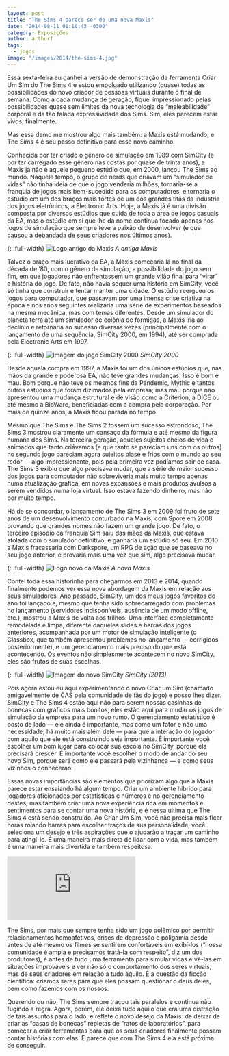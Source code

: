 ```yaml
---
layout: post
title: "The Sims 4 parece ser de uma nova Maxis"
date: "2014-08-11 01:16:43 -0300"
category: Exposições
author: arthurf
tags:
  - jogos
image: "/images/2014/the-sims-4.jpg"
---
```


Essa sexta-feira eu ganhei a versão de demonstração da ferramenta Criar Um Sim do The Sims 4 e estou empolgado utilizando (quase) todas as possibilidades do novo criador de pessoas virtuais durante o final de semana. Como a cada mudança de geração, fiquei impressionado pelas possibilidades quase sem limites da nova tecnologia de “maleabilidade” corporal e da tão falada expressividade dos Sims. Sim, eles parecem estar vivos, finalmente.

Mas essa demo me mostrou algo mais também: a Maxis está mudando, e The Sims 4 é seu passo definitivo para esse novo caminho.

Conhecida por ter criado o gênero de simulação em 1989 com SimCity (e por ter carregado esse gênero nas costas por quase de trinta anos), a Maxis já não é aquele pequeno estúdio que, em 2000, lançou The Sims ao mundo. Naquele tempo, o grupo de nerds que criavam um “simulador de vidas” não tinha ideia de que o jogo venderia milhões, tornaria-se a franquia de jogos mais bem-sucedida para os computadores, e tornaria o estúdio em um dos braços mais fortes de um dos grandes titãs da indústria dos jogos eletrônicos, a Electronic Arts. Hoje, a Maxis já é uma divisão composta por diversos estúdios que cuida de toda a área de jogos casuais da EA, mas o estúdio em si que lhe dá nome continua focado apenas nos jogos de simulação que sempre teve a paixão de desenvolver (e que causou a debandada de seus criadores nos últimos anos).

{: .full-width}
![Logo antigo da Maxis](https://arthrfrts.files.wordpress.com/2018/03/old-maxis-logo.png)
_A antiga Maxis_

Talvez o braço mais lucrativo da EA, a Maxis começaria lá no final da década de ’80, com o gênero de simulação, a possibilidade do jogo sem fim, em que jogadores não enfrentassem um grande vilão final para “virar” a história do jogo. De fato, não havia sequer uma história em SimCity, você só tinha que construir e tentar manter uma cidade. O estúdio reergueu os jogos para computador, que passavam por uma imensa crise criativa na época e nos anos seguintes realizaria uma série de experimentos baseados na mesma mecânica, mas com temas diferentes. Desde um simulador do planeta terra até um simulador de colônia de formigas, a Maxis iria ao declínio e retornaria ao sucesso diversas vezes (principalmente com o lançamento de uma sequência, SimCity 2000, em 1994), até ser comprada pela Electronic Arts em 1997.

{: .full-width}
![Imagem do jogo SimCity 2000](https://arthrfrts.files.wordpress.com/2018/03/simcity-2000-1024x663.jpg)
_SimCity 2000_

Desde aquela compra em 1997, a Maxis foi um dos únicos estúdios que, nas mãos da grande e poderosa EA, não teve grandes mudanças. Isso é bom e mau. Bom porque não teve os mesmos fins da Pandemic, Mythic e tantos outros estúdios que foram dizimados pela empresa; mas mau porque não apresentou uma mudança estrutural e de visão como a Criterion, a DICE ou até mesmo a BioWare, beneficiadas com a compra pela corporação. Por mais de quinze anos, a Maxis ficou parada no tempo.

Mesmo que The Sims e The Sims 2 fossem um sucesso estrondoso, The Sims 3 mostrou claramente um cansaço da fórmula e até mesmo da figura humana dos Sims. Na terceira geração, aqueles sujeitos cheios de vida e animados que tanto criávamos (e que tanto se pareciam uns com os outros) no segundo jogo pareciam agora sujeitos blasé e frios com o mundo ao seu redor — algo impressionante, pois pela primeira vez podíamos sair de casa. The Sims 3 exibiu que algo precisava mudar, que a série de maior sucesso dos jogos para computador não sobreviveria mais muito tempo apenas numa atualização gráfica, em novas expansões e mais produtos avulsos a serem vendidos numa loja virtual. Isso estava fazendo dinheiro, mas não por muito tempo.

Há de se concordar, o lançamento de The Sims 3 em 2009 foi fruto de sete anos de um desenvolvimento conturbado na Maxis, com Spore em 2008 provando que grandes nomes não fazem um grande jogo. De fato, o terceiro episódio da franquia Sim saiu das mãos da Maxis, que estava atolada com o simulador definitivo, e ganharia um estúdio só seu. Em 2010 a Maxis fracassaria com Darkspore, um RPG de ação que se baseava no seu jogo anterior, e provaria mais uma vez que sim, algo precisava mudar.

{: .full-width}
![Logo novo da Maxis](https://arthrfrts.files.wordpress.com/2018/03/new-maxis-logo-1024x683.png)
_A nova Maxis_

Contei toda essa historinha para chegarmos em 2013 e 2014, quando finalmente podemos ver essa nova abordagem da Maxis em relação aos seus simuladores. Ano passado, SimCity, um dos meus jogos favoritos do ano foi lançado e, mesmo que tenha sido sobrecarregado com problemas no lançamento (servidores indisponíveis, ausência de um modo offline, etc.), mostrou a Maxis de volta aos trilhos. Uma interface completamente remodelada e limpa, diferente daqueles slides e barras dos jogos anteriores, acompanhada por um motor de simulação inteligente (o Glassbox, que também apresentou problemas no lançamento — corrigidos posteriormente), e um gerenciamento mais preciso do que está acontecendo. Os eventos não simplesmente acontecem no novo SimCity, eles são frutos de suas escolhas.

{: .full-width}
![Imagem do novo SimCity](https://arthrfrts.files.wordpress.com/2018/03/simcity-2013-1024x572.jpg)
_SimCity (2013)_

Pois agora estou eu aqui experimentando o novo Criar um Sim (chamado amigavelmente de CAS pela comunidade de fãs do jogo) e posso lhes dizer. SimCity e The Sims 4 estão aqui não para serem nossas casinhas de bonecas com gráficos mais bonitos, eles estão aqui para mudar os jogos de simulação da empresa para um novo rumo. O gerenciamento estatístico é posto de lado — ele ainda é importante, mas como um fator e não uma necessidade; há muito mais além dele — para que a interação do jogador com aquilo que ele está construindo seja importante.  É importante você escolher um bom lugar para colocar sua escola no SimCity, porque ela precisará crescer. É importante você escolher o modo de andar do seu novo Sim, porque será como ele passará pela vizinhança — e como seus vizinhos o conhecerão.

Essas novas importâncias são elementos que priorizam algo que a Maxis parece estar ensaiando há algum tempo. Criar um ambiente híbrido para jogadores aficionados por estatísticas e números e no gerenciamento destes; mas também criar uma nova experiência rica em momentos e sentimentos para se contar uma nova história, e é nessa última que The Sims 4 está sendo construído. Ao Criar Um Sim, você não precisa mais ficar horas rolando barras para escolher traços de sua personalidade, você seleciona um desejo e três aspirações que o ajudarão a traçar um caminho para atingí-lo. É uma maneira mais direta de lidar com a vida, mas também é uma maneira mais divertida e também respeitosa.

<iframe src="https://www.youtube.com/embed/pZmtGfTj-to" frameborder="0" allow="autoplay; encrypted-media" allowfullscreen></iframe>

The Sims, por mais que sempre tenha sido um jogo polêmico por permitir relacionamentos homoafetivos, crises de depressão e poligamia desde antes de até mesmo os filmes se sentirem confortáveis em exibí-los (“nossa comunidade é ampla e precisamos tratá-la com respeito”, diz um dos produtores), é antes de tudo uma ferramenta para simular vidas e vê-las em situações improváveis e ver não só o comportamento dos seres virtuais, mas de seus criadores em relação a tudo aquilo. É a questão da ficção científica: criamos seres para que eles possam questionar o deus deles, bem como fazemos com os nossos.

Querendo ou não, The Sims sempre traçou tais paralelos e continua não fugindo a regra. Agora, porém, ele deixa tudo aquilo que era uma distração de tais assuntos para o lado, e reflete o novo desejo da Maxis: de deixar de criar as “casas de bonecas” repletas de “ratos de laboratórios”, para começar a criar ferramentas para que os seus criadores finalmente possam contar histórias com elas. E parece que com The Sims 4 ela está próxima de conseguir.
